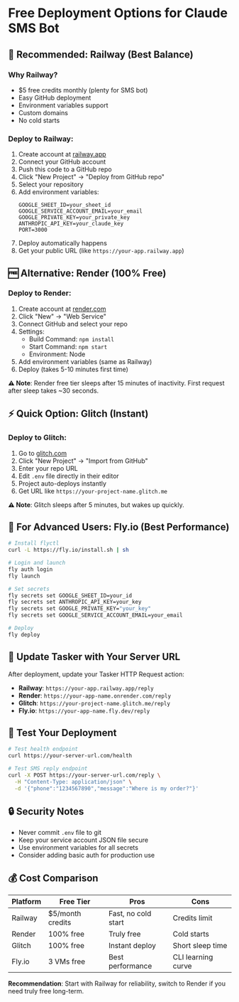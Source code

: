 # Free Deployment Options for Claude SMS Bot

## 🚀 Recommended: Railway (Best Balance)

### Why Railway?
- $5 free credits monthly (plenty for SMS bot)
- Easy GitHub deployment
- Environment variables support
- Custom domains
- No cold starts

### Deploy to Railway:
1. Create account at [railway.app](https://railway.app)
2. Connect your GitHub account
3. Push this code to a GitHub repo
4. Click "New Project" → "Deploy from GitHub repo"
5. Select your repository
6. Add environment variables:
   ```
   GOOGLE_SHEET_ID=your_sheet_id
   GOOGLE_SERVICE_ACCOUNT_EMAIL=your_email
   GOOGLE_PRIVATE_KEY=your_private_key
   ANTHROPIC_API_KEY=your_claude_key
   PORT=3000
   ```
7. Deploy automatically happens
8. Get your public URL (like `https://your-app.railway.app`)

## 🆓 Alternative: Render (100% Free)

### Deploy to Render:
1. Create account at [render.com](https://render.com)
2. Click "New" → "Web Service"
3. Connect GitHub and select your repo
4. Settings:
   - Build Command: `npm install`
   - Start Command: `npm start`
   - Environment: Node
5. Add environment variables (same as Railway)
6. Deploy (takes 5-10 minutes first time)

**⚠️ Note**: Render free tier sleeps after 15 minutes of inactivity. First request after sleep takes ~30 seconds.

## ⚡ Quick Option: Glitch (Instant)

### Deploy to Glitch:
1. Go to [glitch.com](https://glitch.com)
2. Click "New Project" → "Import from GitHub"
3. Enter your repo URL
4. Edit `.env` file directly in their editor
5. Project auto-deploys instantly
6. Get URL like `https://your-project-name.glitch.me`

**⚠️ Note**: Glitch sleeps after 5 minutes, but wakes up quickly.

## 🔧 For Advanced Users: Fly.io (Best Performance)

```bash
# Install flyctl
curl -L https://fly.io/install.sh | sh

# Login and launch
fly auth login
fly launch

# Set secrets
fly secrets set GOOGLE_SHEET_ID=your_id
fly secrets set ANTHROPIC_API_KEY=your_key
fly secrets set GOOGLE_PRIVATE_KEY="your_key"
fly secrets set GOOGLE_SERVICE_ACCOUNT_EMAIL=your_email

# Deploy
fly deploy
```

## 📱 Update Tasker with Your Server URL

After deployment, update your Tasker HTTP Request action:
- **Railway**: `https://your-app.railway.app/reply`
- **Render**: `https://your-app-name.onrender.com/reply`  
- **Glitch**: `https://your-project-name.glitch.me/reply`
- **Fly.io**: `https://your-app-name.fly.dev/reply`

## 🧪 Test Your Deployment

```bash
# Test health endpoint
curl https://your-server-url.com/health

# Test SMS reply endpoint  
curl -X POST https://your-server-url.com/reply \
  -H "Content-Type: application/json" \
  -d '{"phone":"1234567890","message":"Where is my order?"}'
```

## 🔒 Security Notes

- Never commit `.env` file to git
- Keep your service account JSON file secure
- Use environment variables for all secrets
- Consider adding basic auth for production use

## 💰 Cost Comparison

| Platform | Free Tier | Pros | Cons |
|----------|-----------|------|------|
| Railway | $5/month credits | Fast, no cold start | Credits limit |
| Render | 100% free | Truly free | Cold starts |
| Glitch | 100% free | Instant deploy | Short sleep time |
| Fly.io | 3 VMs free | Best performance | CLI learning curve |

**Recommendation**: Start with Railway for reliability, switch to Render if you need truly free long-term.